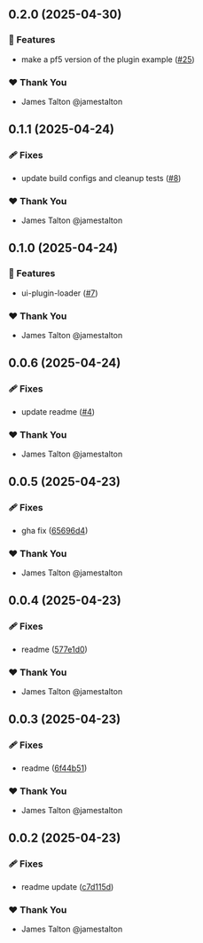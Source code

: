 ## 0.2.0 (2025-04-30)

### 🚀 Features

- make a pf5 version of the plugin example ([#25](https://github.com/ansible/ui-packages/pull/25))

### ❤️ Thank You

- James Talton @jamestalton

## 0.1.1 (2025-04-24)

### 🩹 Fixes

- update build configs and cleanup tests ([#8](https://github.com/ansible/ui-packages/pull/8))

### ❤️ Thank You

- James Talton @jamestalton

## 0.1.0 (2025-04-24)

### 🚀 Features

- ui-plugin-loader ([#7](https://github.com/ansible/ui-packages/pull/7))

### ❤️ Thank You

- James Talton @jamestalton

## 0.0.6 (2025-04-24)

### 🩹 Fixes

- update readme ([#4](https://github.com/ansible/ui-packages/pull/4))

### ❤️ Thank You

- James Talton @jamestalton

## 0.0.5 (2025-04-23)

### 🩹 Fixes

- gha fix ([65696d4](https://github.com/ansible/ui-packages/commit/65696d4))

### ❤️ Thank You

- James Talton @jamestalton

## 0.0.4 (2025-04-23)

### 🩹 Fixes

- readme ([577e1d0](https://github.com/ansible/ui-packages/commit/577e1d0))

### ❤️ Thank You

- James Talton @jamestalton

## 0.0.3 (2025-04-23)

### 🩹 Fixes

- readme ([6f44b51](https://github.com/ansible/ui-packages/commit/6f44b51))

### ❤️ Thank You

- James Talton @jamestalton

## 0.0.2 (2025-04-23)

### 🩹 Fixes

- readme update ([c7d115d](https://github.com/ansible/ui-packages/commit/c7d115d))

### ❤️ Thank You

- James Talton @jamestalton